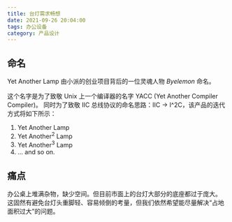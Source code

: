 ```yaml
---
title: 台灯需求畅想
date: 2021-09-26 20:04:00
tags: 办公设备
category: 产品设计
---
```


## 命名

Yet Another Lamp 由小派的创业项目背后的一位灵魂人物 *Byelemon* 命名。

这个名字是为了致敬 Unix 上一个编译器的名字 YACC (Yet Another Compiler Compiler)。
同时为了致敬 IIC 总线协议的命名思路：IIC -> I^2C，该产品的迭代方式将如下所示：

1. Yet Another Lamp
2. Yet Another<sup>2</sup> Lamp
3. Yet Another<sup>3</sup> Lamp
4. ... and so on.

## 痛点

办公桌上堆满杂物，缺少空间。但目前市面上的台灯大部分的底座都过于庞大。
这固然有避免台灯头重脚轻、容易倾倒的考量，但我们依然希望能尽量解决“占地面积过大”的问题。


